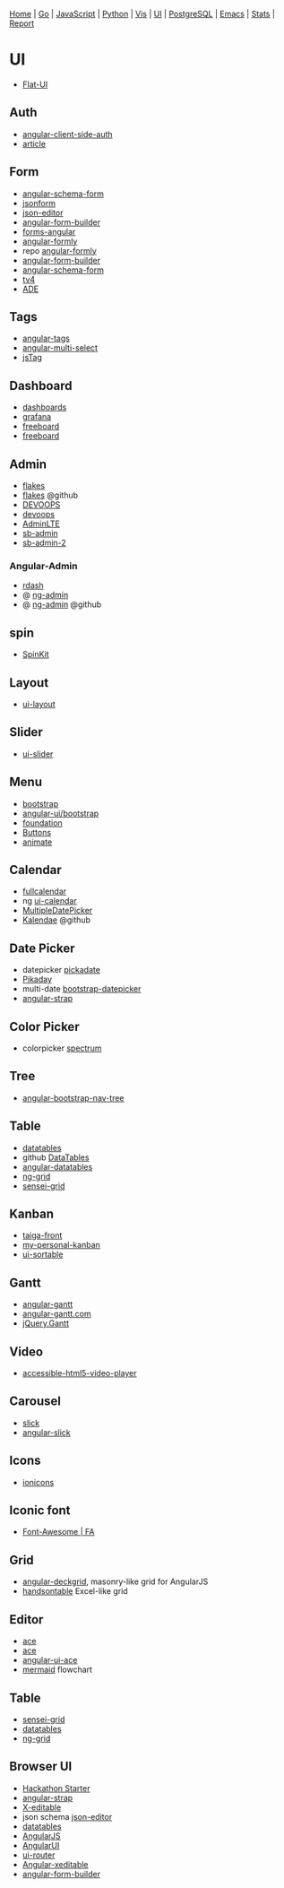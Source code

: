 


  [Home](https://github.com/mabotech/mabotree/blob/master/README.md)
| [Go](https://github.com/mabotech/mabotree/blob/master/go.md)
| [JavaScript](https://github.com/mabotech/mabotree/blob/master/js.md)
| [Python](https://github.com/mabotech/mabotree/blob/master/python.md)
| [Vis](https://github.com/mabotech/mabotree/blob/master/vis.md)
| [UI](https://github.com/mabotech/mabotree/blob/master/ui.md)
| [PostgreSQL](https://github.com/mabotech/mabotree/blob/master/pg.md)
| [Emacs](https://github.com/mabotech/mabotree/blob/master/emacs_sc.md)
| [Stats](https://github.com/mabotech/mabotree/blob/master/stats.md)
| [Report](https://github.com/mabotech/mabotree/blob/master/report.md)

# UI

- [Flat-UI](http://designmodo.github.io/Flat-UI/)

## Auth

- [angular-client-side-auth](https://github.com/fnakstad/angular-client-side-auth)
- [article](https://vickev.com/#!/article/authentication-in-single-page-applications-node-js-passportjs-angularjs)

## Form
- [angular-schema-form](https://github.com/Textalk/angular-schema-form)
- [jsonform](https://github.com/joshfire/jsonform)
- [json-editor](https://github.com/jdorn/json-editor)
- [angular-form-builder](https://github.com/kelp404/angular-form-builder)
- [forms-angular](https://github.com/forms-angular/forms-angular)
- [angular-formly](http://nimbly.github.io/angular-formly/)
- repo [angular-formly](https://github.com/nimbly/angular-formly)
- [angular-form-builder](http://kelp404.github.io/angular-form-builder/)
- [angular-schema-form](https://github.com/Textalk/angular-schema-form)
- [tv4](https://github.com/geraintluff/tv4)
- [ADE](https://github.com/Toodledo/ADE)

## Tags

- [angular-tags](http://decipherinc.github.io/angular-tags/)
- [angular-multi-select](http://isteven.github.io/angular-multi-select/)
- [jsTag](http://eranhirs.github.io/jsTag/)

## Dashboard

- [dashboards](https://github.com/keen/dashboards)
- [grafana](http://grafana.org/)
- [freeboard](https://github.com/Freeboard/freeboard)
- [freeboard](http://freeboard.github.io/freeboard/)

## Admin
- [flakes](http://getflakes.com/preview/index.html)
- [flakes](https://github.com/kumailht/flakes) @github
- [DEVOOPS](https://github.com/devoopsme/devoops)
- [devoops](http://devoops.me/)
- [AdminLTE](https://github.com/almasaeed2010/AdminLTE)
- [sb-admin](http://startbootstrap.com/template-overviews/sb-admin/)
- [sb-admin-2](http://startbootstrap.com/template-overviews/sb-admin-2/)

### Angular-Admin

- [rdash](http://rdash.github.io/)
- @ [ng-admin](http://ng-admin.marmelab.com/)
- @ [ng-admin](https://github.com/marmelab/ng-admin) @github

## spin

- [SpinKit](https://github.com/tobiasahlin/SpinKit)

## Layout

- [ui-layout](https://github.com/angular-ui/ui-layout/)

## Slider

- [ui-slider](https://github.com/angular-ui/ui-slider)

## Menu
- [bootstrap](https://github.com/twbs/bootstrap)
- [angular-ui/bootstrap](https://github.com/angular-ui/bootstrap)
- [foundation](https://github.com/zurb/foundation)
- [Buttons](http://alexwolfe.github.io/Buttons/)
- [animate](http://daneden.github.io/animate.css/)

## Calendar
- [fullcalendar](http://arshaw.com/fullcalendar/)
- ng [ui-calendar](https://github.com/angular-ui/ui-calendar)
- [MultipleDatePicker](https://github.com/arca-computing/MultipleDatePicker)
- [Kalendae](https://github.com/ChiperSoft/Kalendae) @github

## Date Picker

- datepicker [pickadate](https://github.com/amsul/pickadate.js/)
- [Pikaday](https://github.com/dbushell/Pikaday)
- multi-date [bootstrap-datepicker](https://github.com/eternicode/bootstrap-datepicker)
- [angular-strap](http://mgcrea.github.io/angular-strap/)

## Color Picker

- colorpicker [spectrum](http://bgrins.github.io/spectrum/)


## Tree
- [angular-bootstrap-nav-tree](https://github.com/nickperkinslondon/angular-bootstrap-nav-tree)


## Table

- [datatables](http://datatables.net/)
- github [DataTables](https://github.com/DataTables/DataTables)
- [angular-datatables](http://l-lin.github.io/angular-datatables/)
- [ng-grid](http://angular-ui.github.io/ng-grid/)
- [sensei-grid](https://github.com/datazenit/sensei-grid)


## Kanban

- [taiga-front](https://github.com/taigaio/taiga-front)
- [my-personal-kanban](https://github.com/greggigon/my-personal-kanban)
- [ui-sortable](https://github.com/angular-ui/ui-sortable)


## Gantt
- [angular-gantt](https://github.com/angular-gantt/angular-gantt)
- [angular-gantt.com](https://www.angular-gantt.com/)
- [jQuery.Gantt](http://taitems.github.io/jQuery.Gantt/)


## Video

- [accessible-html5-video-player](https://github.com/paypal/accessible-html5-video-player)

## Carousel

- [slick](https://github.com/kenwheeler/slick/)
- [angular-slick](https://github.com/vasyabigi/angular-slick)

## Icons
- [ionicons](http://ionicons.com/)

##  Iconic font

- [Font-Awesome | FA](http://fontawesome.io/icons/)

## Grid
- [angular-deckgrid](https://github.com/akoenig/angular-deckgrid),  masonry-like grid for AngularJS
-  [handsontable](https://github.com/handsontable/handsontable) Excel-like grid

## Editor

- [ace](http://ajaxorg.github.io/ace/)
- [ace](https://github.com/ajaxorg/ace)
- [angular-ui-ace](https://github.com/angular-ui/ui-ace)
- [mermaid](https://github.com/knsv/mermaid) flowchart




## Table

- [sensei-grid](https://github.com/datazenit/sensei-grid)
- [datatables](http://datatables.net/)
- [ng-grid](http://angular-ui.github.io/ng-grid/)

## Browser UI

- [Hackathon Starter](https://github.com/sahat/hackathon-starter)
- [angular-strap](https://github.com/mgcrea/angular-strap)
- [X-editable](http://vitalets.github.io/x-editable/)
- json schema [json-editor](https://github.com/jdorn/json-editor)
- [datatables](http://datatables.net/)
- [AngularJS](https://angularjs.org/)
- [AngularUI](http://angular-ui.github.io/)
- [ui-router](http://angular-ui.github.io/ui-router/)
- [Angular-xeditable](https://github.com/vitalets/angular-xeditable)
- [angular-form-builder](https://github.com/kelp404/angular-form-builder)